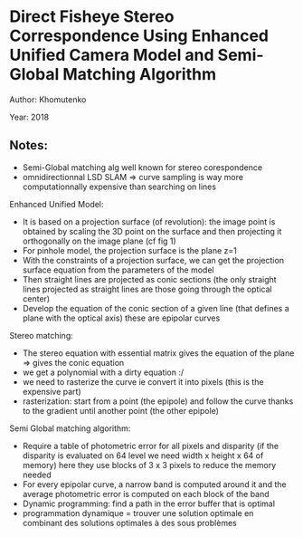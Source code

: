# Direct Fisheye Stereo Correspondence Using Enhanced Unified Camera Model and Semi-Global Matching Algorithm

Author: Khomutenko

Year: 2018

Notes:
---
* Semi-Global matching alg well known for stereo corespondence
* omnidirectionnal LSD SLAM => curve sampling is way more computationnally expensive than searching on lines

Enhanced Unified Model:
* It is based on a projection surface (of revolution): the image point is obtained by scaling the 3D point on the surface and then projecting it orthogonally on the image plane (cf fig 1)
* For pinhole model, the projection surface is the plane z=1
* With the constraints of a projection surface, we can get the projection surface equation from the parameters of the model
* Then straight lines are projected as conic sections (the only straight lines projected as straight lines are those going through the optical center)
* Develop the equation of the conic section of a given line (that defines a plane with the optical axis) these are epipolar curves

Stereo matching:
* The stereo equation with essential matrix gives the equation of the plane => gives the conic equation 
* we get a polynomial with a dirty equation :/
* we need to rasterize the curve ie convert it into pixels (this is the expensive part)
* rasterization: start from a point (the epipole) and follow the curve thanks to the gradient until another point (the other epipole)

Semi Global matching algorithm:
* Require a table of photometric error for all pixels and disparity (if the disparity is evaluated on 64 level we need width x height x 64 of memory) here they use blocks of 3 x 3 pixels to reduce the memory needed 
* For every epipolar curve, a narrow band is computed around it and the average photometric error is computed on each block of the band 
* Dynamic programming: find a path in the error buffer that is optimal
* programmation dynamique = trouver une solution optimale en combinant des solutions optimales à des sous problèmes